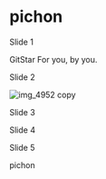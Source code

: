 pichon
======
Slide 1

GitStar
For you, by you.

Slide 2

![img_4952 copy](https://f.cloud.github.com/assets/1476/1967164/de812802-82d1-11e3-8334-2ded7993fc7d.jpg)

Slide 3


Slide 4


Slide 5



pichon
